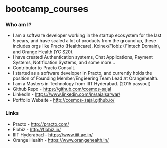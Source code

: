 # bootcamp_courses

### Who am I?
- I am a software developer working in the startup ecosystem for the last 5 years, and have scaled a lot of products
from the ground up, these includes orgs like Practo (Healthcare), Koinex/Flobiz (Fintech Domain), and Orange Health (YC S20).
- I have created Authentication systems, Chat Applications, Payment Systems, Notification Systems, and some more...
- Contributor to Practo Consult.
- I started as a software developer in Practo, and currently holds the position of Founding Member/Engieering Team Lead at Orangehealth.
- I am a Masters in Technology from IIIT Hyderabad. (2015 passout)
- Github Repo - https://github.com/cosmos-sajal
- LinkedIn - https://www.linkedin.com/in/sajalsarwar/
- Portfolio Website - http://cosmos-sajal.github.io/

### Links
- Practo - http://practo.com/
- Flobiz - http://flobiz.in/
- IIIT Hyderabad - https://www.iiit.ac.in/
- Orange Health - https://www.orangehealth.in/
